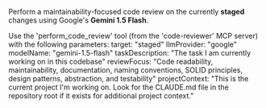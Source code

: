 Perform a maintainability-focused code review on the currently **staged** changes using Google's **Gemini 1.5 Flash**.

Use the 'perform_code_review' tool (from the 'code-reviewer' MCP server) with the following parameters:
target: "staged"
llmProvider: "google"
modelName: "gemini-1.5-flash"
taskDescription: "The task I am currently working on in this codebase"
reviewFocus: "Code readability, maintainability, documentation, naming conventions, SOLID principles, design patterns, abstraction, and testability"
projectContext: "This is the current project I'm working on. Look for the CLAUDE.md file in the repository root if it exists for additional project context."

